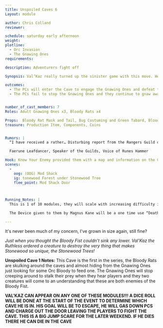 ```yaml
---
title: Unspoiled Caves 6
Layout: module

author: Chris Colland
reviewer: 

schedule: saturday early afternoon
weight: 
plotline: 
  - Orc Invasion
  - The Gnawing Ones
requirements: 

description: Adventurers fight off 

Synopsis: Val’Kaz really turned up the sinister game with this move. He wanted to hit Stonewood where It hurts, their pride. Orcamedes was ordered to construct him a vile insect that would burrow into the roots of the Stonewood Trees and poison them to wither them away to watch the morale on shatter on in their eyes. The Gnawing Ones they were named, they are very effective in worker society and combat. Modeled after a termite for its wood destroying properties but genetically modified with varies other bug species to make them vicious and venomous….

outcomes:
  - The PCs will enter the Cave to engage the Gnawing Ones and defeat them to stop their destruction of the Stonewood Trees from the roots. Once they are all dead they set off a Fumigation Device to prevent that Tree from being infected further and allow it to heal. 
  - The PCs fail to stop the Gnawing Ones and they continue to gnaw away and the Stonewood Roots to destroy them with enough time


number_of_cast_members: 7
Roles: Adult Gnawing Ones x3, Bloody Rats x4

Props:  Bloody Rat Mask and Tail, Bug Costuming and Green Tabard, Bloody Fist Banner and Base
treasure: Production Item, Components, Coins


Rumors: |
  “I have received a rather… Disturbing report from the Rangers Guild of Stonewood. There has been an odd disappearance as of late regarding various bugs in or around Stonewood. Not sure what this means for us, but it seems to be linked to something odd… According to Guildmaster Fuli Oakrider, the bugs most prominently missing are ones that can burrow and ones that feed on wood…”

  Faerune Leafdancer, Speaker of the Guilds, Voice of Runes Hammer 

Hook: Know Your Enemy provided them with a map and information on the Gnawing Ones, but Magnus Kane brought them a Fumigation Device and gave them a detailed rundown how to defeat these creatures. Now it is upto the Adventurers to clear them
scenes: 
  - 
    oog: (OOG) Mod Shack 
    ig: tonewood Forest under Stonewood Tree
    flee_point: Mod Shack Door



Running_Notes: |
  This is 1 of 10 modules, they will scale with increasing difficulty in terms of what they will fight but more importantly HOW they will fight. Each Cave will have a Bloody Fist Banner at the entrance of the Cave, aka just inside the Mod shack door. The Banners are VERY important to these modules, the Gnawing Ones are afraid of the Banners. They will not advance past them or at you if you brandish a Bloody Fist Banner. The players may move the wooden base with the Bloody Fist Banner through the Cave to “control” the way the Gnawing Ones engage the Players. The Gnawing Ones will not leave the Caves to pursue the players under any circumstances. The Gnawing Ones have a special way they kill you, they wont drop you and begin a killing blow count like most monsters or players will. They want you to be paralyzed and helpless so they can look you in the eyes when they push their claws into your heart and feel the fear gush out onto them as you bleed out on their chitinous exoskeletons.

  The Device given to them by Magnus Kane will be a one time use “Death Gas” on the Gnawing Ones if they set it off in a Cave on Saturday. If anyone remains in the Cave after the Fumigation Device is set off after 1 minute they will be struck with a “Death” effect should they stay in the Caves. This device would be detonated and they should leave the Banners infront of the Doors to trap the Gnawing Ones in the Caves while the Fumigation kills them. The gas will remain for 1 hour after it is set off so the players need to loot before they set off this device or they have 60 seconds to loot and run!

---
```





It's never been much of my concern, I've grown in size again, still fine? 

*Just when you thought the Bloody Fist couldn’t sink any lower. Val’Kaz the Ruthless ordered a creature to destroy the very thing that makes Stonewood so unique, the  Stonewood Trees!*



**Unspoiled Cave 1 Notes:** This Cave is the first in the series, the Bloody Rats are skulking around the caves and almost hiding from the Gnawing Ones just looking for some Orc Bloody to feed one. The Gnawing Ones will stop creeping around to stalk their prey when they hear players and they two creatures will come to an understanding that these are both enemies of the Bloody Fist.

**VAL’KAZ CAN APPEAR ON ANY ONE OF THESE MODULES!!! A DICE ROLL WILL BE DONE AT THE START OF THE EVENT TO DETERMINE WHICH CAVE HE IS IN. HIS GOAL WILL BE TO ESCAPE, HE WILL GAS DOWN PCS AND CHARGE OUT THE DOOR LEAVING THE PLAYERS TO FIGHT THE CAVE. THIS IS A BIG JUMP SCARE FOR THE LATER WEEKEND. IF HE DIES THERE HE CAN DIE IN THE CAVE**

 

 